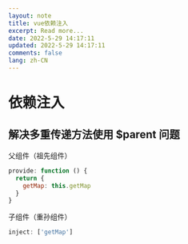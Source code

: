 ```yaml
---
layout: note
title: vue依赖注入
excerpt: Read more...
date: 2022-5-29 14:17:11
updated: 2022-5-29 14:17:11
comments: false
lang: zh-CN
---
```


# 依赖注入

## 解决多重传递方法使用 $parent 问题

父组件（祖先组件）

```js
provide: function () {
  return {
    getMap: this.getMap
  }
}
```

子组件（重孙组件）

```js
inject: ['getMap']
```
  